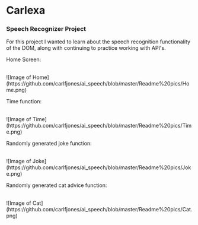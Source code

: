 <h1> Carlexa </h1>

<h3> Speech Recognizer Project </h3>

<p>For this project I wanted to learn about the speech recognition functionality of the DOM, along with continuing to practice working with API's.</p>

<p> Home Screen: </p><br>
![Image of Home](https://github.com/carlfjones/ai_speech/blob/master/Readme%20pics/Home.png)<br>
 
<p> Time function: </p><br>
![Image of Time](https://github.com/carlfjones/ai_speech/blob/master/Readme%20pics/Time.png)<br>

<p> Randomly generated joke function: </p><br>
![Image of Joke](https://github.com/carlfjones/ai_speech/blob/master/Readme%20pics/Joke.png)<br>

<p> Randomly generated cat advice function: </p><br>
![Image of Cat](https://github.com/carlfjones/ai_speech/blob/master/Readme%20pics/Cat.png)<br>
